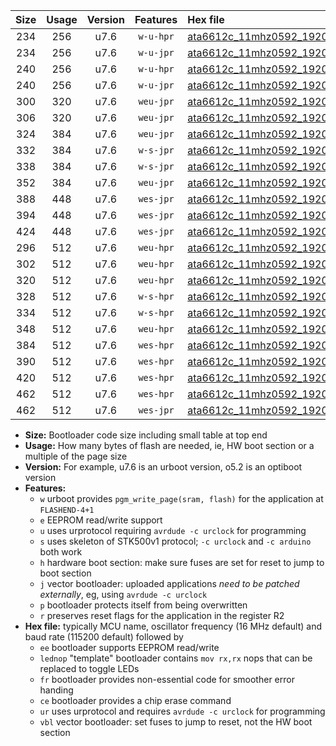 |Size|Usage|Version|Features|Hex file|
|:-:|:-:|:-:|:-:|:--|
|234|256|u7.6|`w-u-hpr`|[ata6612c_11mhz0592_19200bps_ur.hex](https://raw.githubusercontent.com/stefanrueger/urboot/main/bootloaders/ata6612c/fcpu_11mhz0592/19200_bps/ata6612c_11mhz0592_19200bps_ur.hex)|
|234|256|u7.6|`w-u-jpr`|[ata6612c_11mhz0592_19200bps_ur_vbl.hex](https://raw.githubusercontent.com/stefanrueger/urboot/main/bootloaders/ata6612c/fcpu_11mhz0592/19200_bps/ata6612c_11mhz0592_19200bps_ur_vbl.hex)|
|240|256|u7.6|`w-u-hpr`|[ata6612c_11mhz0592_19200bps_lednop_ur.hex](https://raw.githubusercontent.com/stefanrueger/urboot/main/bootloaders/ata6612c/fcpu_11mhz0592/19200_bps/ata6612c_11mhz0592_19200bps_lednop_ur.hex)|
|240|256|u7.6|`w-u-jpr`|[ata6612c_11mhz0592_19200bps_lednop_ur_vbl.hex](https://raw.githubusercontent.com/stefanrueger/urboot/main/bootloaders/ata6612c/fcpu_11mhz0592/19200_bps/ata6612c_11mhz0592_19200bps_lednop_ur_vbl.hex)|
|300|320|u7.6|`weu-jpr`|[ata6612c_11mhz0592_19200bps_ee_ur_vbl.hex](https://raw.githubusercontent.com/stefanrueger/urboot/main/bootloaders/ata6612c/fcpu_11mhz0592/19200_bps/ata6612c_11mhz0592_19200bps_ee_ur_vbl.hex)|
|306|320|u7.6|`weu-jpr`|[ata6612c_11mhz0592_19200bps_ee_lednop_ur_vbl.hex](https://raw.githubusercontent.com/stefanrueger/urboot/main/bootloaders/ata6612c/fcpu_11mhz0592/19200_bps/ata6612c_11mhz0592_19200bps_ee_lednop_ur_vbl.hex)|
|324|384|u7.6|`weu-jpr`|[ata6612c_11mhz0592_19200bps_ee_lednop_fr_ur_vbl.hex](https://raw.githubusercontent.com/stefanrueger/urboot/main/bootloaders/ata6612c/fcpu_11mhz0592/19200_bps/ata6612c_11mhz0592_19200bps_ee_lednop_fr_ur_vbl.hex)|
|332|384|u7.6|`w-s-jpr`|[ata6612c_11mhz0592_19200bps_vbl.hex](https://raw.githubusercontent.com/stefanrueger/urboot/main/bootloaders/ata6612c/fcpu_11mhz0592/19200_bps/ata6612c_11mhz0592_19200bps_vbl.hex)|
|338|384|u7.6|`w-s-jpr`|[ata6612c_11mhz0592_19200bps_lednop_vbl.hex](https://raw.githubusercontent.com/stefanrueger/urboot/main/bootloaders/ata6612c/fcpu_11mhz0592/19200_bps/ata6612c_11mhz0592_19200bps_lednop_vbl.hex)|
|352|384|u7.6|`weu-jpr`|[ata6612c_11mhz0592_19200bps_ee_lednop_fr_ce_ur_vbl.hex](https://raw.githubusercontent.com/stefanrueger/urboot/main/bootloaders/ata6612c/fcpu_11mhz0592/19200_bps/ata6612c_11mhz0592_19200bps_ee_lednop_fr_ce_ur_vbl.hex)|
|388|448|u7.6|`wes-jpr`|[ata6612c_11mhz0592_19200bps_ee_vbl.hex](https://raw.githubusercontent.com/stefanrueger/urboot/main/bootloaders/ata6612c/fcpu_11mhz0592/19200_bps/ata6612c_11mhz0592_19200bps_ee_vbl.hex)|
|394|448|u7.6|`wes-jpr`|[ata6612c_11mhz0592_19200bps_ee_lednop_vbl.hex](https://raw.githubusercontent.com/stefanrueger/urboot/main/bootloaders/ata6612c/fcpu_11mhz0592/19200_bps/ata6612c_11mhz0592_19200bps_ee_lednop_vbl.hex)|
|424|448|u7.6|`wes-jpr`|[ata6612c_11mhz0592_19200bps_ee_lednop_fr_vbl.hex](https://raw.githubusercontent.com/stefanrueger/urboot/main/bootloaders/ata6612c/fcpu_11mhz0592/19200_bps/ata6612c_11mhz0592_19200bps_ee_lednop_fr_vbl.hex)|
|296|512|u7.6|`weu-hpr`|[ata6612c_11mhz0592_19200bps_ee_ur.hex](https://raw.githubusercontent.com/stefanrueger/urboot/main/bootloaders/ata6612c/fcpu_11mhz0592/19200_bps/ata6612c_11mhz0592_19200bps_ee_ur.hex)|
|302|512|u7.6|`weu-hpr`|[ata6612c_11mhz0592_19200bps_ee_lednop_ur.hex](https://raw.githubusercontent.com/stefanrueger/urboot/main/bootloaders/ata6612c/fcpu_11mhz0592/19200_bps/ata6612c_11mhz0592_19200bps_ee_lednop_ur.hex)|
|320|512|u7.6|`weu-hpr`|[ata6612c_11mhz0592_19200bps_ee_lednop_fr_ur.hex](https://raw.githubusercontent.com/stefanrueger/urboot/main/bootloaders/ata6612c/fcpu_11mhz0592/19200_bps/ata6612c_11mhz0592_19200bps_ee_lednop_fr_ur.hex)|
|328|512|u7.6|`w-s-hpr`|[ata6612c_11mhz0592_19200bps.hex](https://raw.githubusercontent.com/stefanrueger/urboot/main/bootloaders/ata6612c/fcpu_11mhz0592/19200_bps/ata6612c_11mhz0592_19200bps.hex)|
|334|512|u7.6|`w-s-hpr`|[ata6612c_11mhz0592_19200bps_lednop.hex](https://raw.githubusercontent.com/stefanrueger/urboot/main/bootloaders/ata6612c/fcpu_11mhz0592/19200_bps/ata6612c_11mhz0592_19200bps_lednop.hex)|
|348|512|u7.6|`weu-hpr`|[ata6612c_11mhz0592_19200bps_ee_lednop_fr_ce_ur.hex](https://raw.githubusercontent.com/stefanrueger/urboot/main/bootloaders/ata6612c/fcpu_11mhz0592/19200_bps/ata6612c_11mhz0592_19200bps_ee_lednop_fr_ce_ur.hex)|
|384|512|u7.6|`wes-hpr`|[ata6612c_11mhz0592_19200bps_ee.hex](https://raw.githubusercontent.com/stefanrueger/urboot/main/bootloaders/ata6612c/fcpu_11mhz0592/19200_bps/ata6612c_11mhz0592_19200bps_ee.hex)|
|390|512|u7.6|`wes-hpr`|[ata6612c_11mhz0592_19200bps_ee_lednop.hex](https://raw.githubusercontent.com/stefanrueger/urboot/main/bootloaders/ata6612c/fcpu_11mhz0592/19200_bps/ata6612c_11mhz0592_19200bps_ee_lednop.hex)|
|420|512|u7.6|`wes-hpr`|[ata6612c_11mhz0592_19200bps_ee_lednop_fr.hex](https://raw.githubusercontent.com/stefanrueger/urboot/main/bootloaders/ata6612c/fcpu_11mhz0592/19200_bps/ata6612c_11mhz0592_19200bps_ee_lednop_fr.hex)|
|462|512|u7.6|`wes-hpr`|[ata6612c_11mhz0592_19200bps_ee_lednop_fr_ce.hex](https://raw.githubusercontent.com/stefanrueger/urboot/main/bootloaders/ata6612c/fcpu_11mhz0592/19200_bps/ata6612c_11mhz0592_19200bps_ee_lednop_fr_ce.hex)|
|462|512|u7.6|`wes-jpr`|[ata6612c_11mhz0592_19200bps_ee_lednop_fr_ce_vbl.hex](https://raw.githubusercontent.com/stefanrueger/urboot/main/bootloaders/ata6612c/fcpu_11mhz0592/19200_bps/ata6612c_11mhz0592_19200bps_ee_lednop_fr_ce_vbl.hex)|

- **Size:** Bootloader code size including small table at top end
- **Usage:** How many bytes of flash are needed, ie, HW boot section or a multiple of the page size
- **Version:** For example, u7.6 is an urboot version, o5.2 is an optiboot version
- **Features:**
  + `w` urboot provides `pgm_write_page(sram, flash)` for the application at `FLASHEND-4+1`
  + `e` EEPROM read/write support
  + `u` uses urprotocol requiring `avrdude -c urclock` for programming
  + `s` uses skeleton of STK500v1 protocol; `-c urclock` and `-c arduino` both work
  + `h` hardware boot section: make sure fuses are set for reset to jump to boot section
  + `j` vector bootloader: uploaded applications *need to be patched externally*, eg, using `avrdude -c urclock`
  + `p` bootloader protects itself from being overwritten
  + `r` preserves reset flags for the application in the register R2
- **Hex file:** typically MCU name, oscillator frequency (16 MHz default) and baud rate (115200 default) followed by
  + `ee` bootloader supports EEPROM read/write
  + `lednop` "template" bootloader contains `mov rx,rx` nops that can be replaced to toggle LEDs
  + `fr` bootloader provides non-essential code for smoother error handing
  + `ce` bootloader provides a chip erase command
  + `ur` uses urprotocol and requires `avrdude -c urclock` for programming
  + `vbl` vector bootloader: set fuses to jump to reset, not the HW boot section
